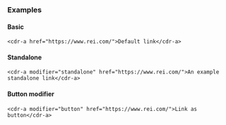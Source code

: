 ### Examples

#### Basic
```
<cdr-a href="https://www.rei.com/">Default link</cdr-a>

```

#### Standalone

```
<cdr-a modifier="standalone" href="https://www.rei.com/">An example standalone link</cdr-a>
```

#### Button modifier

```
<cdr-a modifier="button" href="https://www.rei.com/">Link as button</cdr-a>
```
